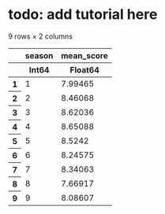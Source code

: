 # todo: add tutorial here

<table class="data-frame"><thead><tr><th></th><th>season</th><th>mean_score</th></tr><tr><th></th><th>Int64</th><th>Float64</th></tr></thead><tbody><p>9 rows × 2 columns</p><tr><th>1</th><td>1</td><td>7.99465</td></tr><tr><th>2</th><td>2</td><td>8.46068</td></tr><tr><th>3</th><td>3</td><td>8.62036</td></tr><tr><th>4</th><td>4</td><td>8.65088</td></tr><tr><th>5</th><td>5</td><td>8.5242</td></tr><tr><th>6</th><td>6</td><td>8.24575</td></tr><tr><th>7</th><td>7</td><td>8.34063</td></tr><tr><th>8</th><td>8</td><td>7.66917</td></tr><tr><th>9</th><td>9</td><td>8.08607</td></tr></tbody></table>